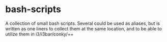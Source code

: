# bash-scripts
A collection of small bash scripts. Several could be used as aliases, but is written as one liners to collect them at the same location, and to be able to utilize them in i3/i3bar/conky/++

